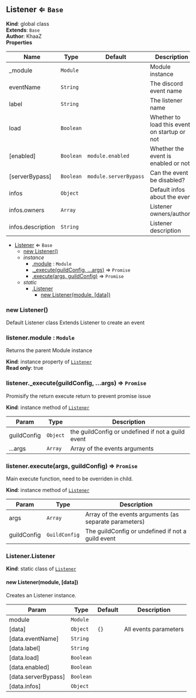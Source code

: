 <a name="Listener"></a>

## Listener ⇐ <code>Base</code>
**Kind**: global class  
**Extends**: <code>Base</code>  
**Author**: KhaaZ  
**Properties**

| Name | Type | Default | Description |
| --- | --- | --- | --- |
| _module | <code>Module</code> |  | Module instance |
| eventName | <code>String</code> |  | The discord event name |
| label | <code>String</code> |  | The listener name |
| load | <code>Boolean</code> |  | Whether to load this event on startup or not |
| [enabled] | <code>Boolean</code> | <code>module.enabled</code> | Whether the event is enabled or not |
| [serverBypass] | <code>Boolean</code> | <code>module.serverBypass</code> | Can the event be disabled? |
| infos | <code>Object</code> |  | Default infos about the event |
| infos.owners | <code>Array</code> |  | Listener owners/authors |
| infos.description | <code>String</code> |  | Listener description |


* [Listener](#Listener) ⇐ <code>Base</code>
    * [new Listener()](#new_Listener_new)
    * _instance_
        * [.module](#Listener+module) : <code>Module</code>
        * [._execute(guildConfig, ...args)](#Listener+_execute) ⇒ <code>Promise</code>
        * [.execute(args, guildConfig)](#Listener+execute) ⇒ <code>Promise</code>
    * _static_
        * [.Listener](#Listener.Listener)
            * [new Listener(module, [data])](#new_Listener.Listener_new)

<a name="new_Listener_new"></a>

### new Listener()
Default Listener class
Extends Listener to create an event

<a name="Listener+module"></a>

### listener.module : <code>Module</code>
Returns the parent Module instance

**Kind**: instance property of [<code>Listener</code>](#Listener)  
**Read only**: true  
<a name="Listener+_execute"></a>

### listener.\_execute(guildConfig, ...args) ⇒ <code>Promise</code>
Promisify the return execute return to prevent promise issue

**Kind**: instance method of [<code>Listener</code>](#Listener)  

| Param | Type | Description |
| --- | --- | --- |
| guildConfig | <code>Object</code> | the guildConfig or undefined if not a guild event |
| ...args | <code>Array</code> | Array of the events arguments |

<a name="Listener+execute"></a>

### listener.execute(args, guildConfig) ⇒ <code>Promise</code>
Main execute function, need to be overriden in child.

**Kind**: instance method of [<code>Listener</code>](#Listener)  

| Param | Type | Description |
| --- | --- | --- |
| args | <code>Array</code> | Array of the events arguments (as separate parameters) |
| guildConfig | <code>GuildConfig</code> | The guildConfig or undefined if not a guild event |

<a name="Listener.Listener"></a>

### Listener.Listener
**Kind**: static class of [<code>Listener</code>](#Listener)  
<a name="new_Listener.Listener_new"></a>

#### new Listener(module, [data])
Creates an Listener instance.


| Param | Type | Default | Description |
| --- | --- | --- | --- |
| module | <code>Module</code> |  |  |
| [data] | <code>Object</code> | <code>{}</code> | All events parameters |
| [data.eventName] | <code>String</code> |  |  |
| [data.label] | <code>String</code> |  |  |
| [data.load] | <code>Boolean</code> |  |  |
| [data.enabled] | <code>Boolean</code> |  |  |
| [data.serverBypass] | <code>Boolean</code> |  |  |
| [data.infos] | <code>Object</code> |  |  |


